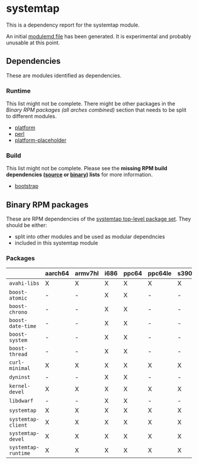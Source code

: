 # systemtap
This is a dependency report for the systemtap module.

An initial [modulemd file](systemtap.yaml) has been generated. It is experimental and probably unusable at this point.
## Dependencies
These are modules identified as dependencies.
### Runtime
This list might not be complete. There might be other packages in the *Binary RPM packages (all arches combined)* section that needs to be split to different modules.
* [platform](../platform)
* [perl](../perl)
* [platform-placeholder](../platform-placeholder)
### Build
This list might not be complete.
Please see the **missing RPM build dependencies ([source](all/buildtime-source-packages-short.txt) or [binary](all/buildtime-binary-packages-short.txt)) lists** for more information.
* [bootstrap](../bootstrap)
## Binary RPM packages
These are RPM dependencies of the [systemtap top-level package set](systemtap.csv). They should be either:
* split into other modules and be used as modular dependncies
* included in this systemtap module
### Packages
| |aarch64 |armv7hl |i686 |ppc64 |ppc64le |s390x |x86_64 |
|---|---|---|---|---|---|---|---|
| `avahi-libs` | X | X | X | X | X | X | X |
| `boost-atomic` | - | - | X | X | - | - | X |
| `boost-chrono` | - | - | X | X | - | - | X |
| `boost-date-time` | - | - | X | X | - | - | X |
| `boost-system` | - | - | X | X | - | - | - |
| `boost-thread` | - | - | X | X | - | - | - |
| `curl-minimal` | X | X | X | X | X | X | X |
| `dyninst` | - | - | X | X | - | - | X |
| `kernel-devel` | X | X | X | X | X | X | X |
| `libdwarf` | - | - | X | X | - | - | X |
| `systemtap` | X | X | X | X | X | X | X |
| `systemtap-client` | X | X | X | X | X | X | X |
| `systemtap-devel` | X | X | X | X | X | X | X |
| `systemtap-runtime` | X | X | X | X | X | X | X |
